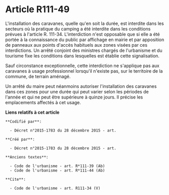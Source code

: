 # Article R111-49

L'installation des caravanes, quelle qu'en soit la durée, est interdite dans les secteurs où la pratique du camping a été
interdite dans les conditions prévues à l'article R. 111-34. L'interdiction n'est opposable que si elle a été portée à la
connaissance du public par affichage en mairie et par apposition de panneaux aux points d'accès habituels aux zones visées
par ces interdictions. Un arrêté conjoint des ministres chargés de l'urbanisme et du tourisme fixe les conditions dans
lesquelles est établie cette signalisation. 

Sauf circonstance exceptionnelle, cette interdiction ne s'applique pas aux caravanes à usage professionnel lorsqu'il n'existe
pas, sur le territoire de la commune, de terrain aménagé. 

Un arrêté du maire peut néanmoins autoriser l'installation des caravanes dans ces zones pour une durée qui peut varier selon
les périodes de l'année et qui ne peut être supérieure à quinze jours. Il précise les emplacements affectés à cet usage.

**Liens relatifs à cet article**

	**Codifié par**:

	  - Décret n°2015-1783 du 28 décembre 2015 - art.

	**Créé par**:

	  - Décret n°2015-1783 du 28 décembre 2015 - art.

	**Anciens textes**:

	  - Code de l'urbanisme - art. R*111-39 (Ab)
	  - Code de l'urbanisme - art. R*111-44 (Ab)

	**Cite**:

	  - Code de l'urbanisme - art. R111-34 (V)
